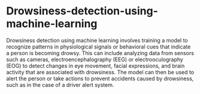 # Drowsiness-detection-using-machine-learning

Drowsiness detection using machine learning involves training a model to recognize patterns in physiological signals or behavioral cues that indicate a person is becoming drowsy. This can include analyzing data from sensors such as cameras, electroencephalography (EEG) or electrooculography (EOG) to detect changes in eye movement, facial expressions, and brain activity that are associated with drowsiness. The model can then be used to alert the person or take actions to prevent accidents caused by drowsiness, such as in the case of a driver alert system.
